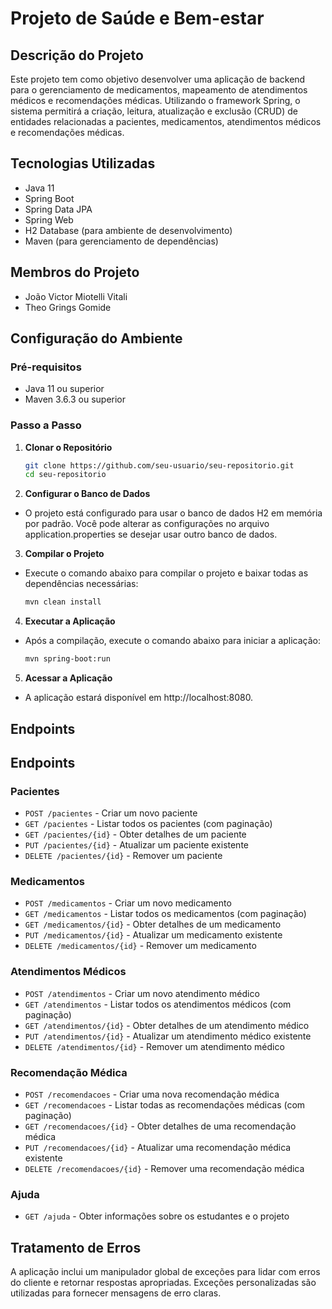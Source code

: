 # Projeto de Saúde e Bem-estar

## Descrição do Projeto
Este projeto tem como objetivo desenvolver uma aplicação de backend para o gerenciamento de medicamentos, mapeamento de atendimentos médicos e recomendações médicas. Utilizando o framework Spring, o sistema permitirá a criação, leitura, atualização e exclusão (CRUD) de entidades relacionadas a pacientes, medicamentos, atendimentos médicos e recomendações médicas.

## Tecnologias Utilizadas
- Java 11
- Spring Boot
- Spring Data JPA
- Spring Web
- H2 Database (para ambiente de desenvolvimento)
- Maven (para gerenciamento de dependências)

## Membros do Projeto
- João Victor Miotelli Vitali
- Theo Grings Gomide

## Configuração do Ambiente

### Pré-requisitos
- Java 11 ou superior
- Maven 3.6.3 ou superior

### Passo a Passo

1. **Clonar o Repositório**
   ```sh
   git clone https://github.com/seu-usuario/seu-repositorio.git
   cd seu-repositorio
   
2. **Configurar o Banco de Dados**
- O projeto está configurado para usar o banco de dados H2 em memória por padrão. Você pode alterar as configurações no arquivo application.properties se desejar usar outro banco de dados.

3. **Compilar o Projeto**
- Execute o comando abaixo para compilar o projeto e baixar todas as dependências necessárias:
   ```sh
   mvn clean install

4. **Executar a Aplicação**
- Após a compilação, execute o comando abaixo para iniciar a aplicação:
   ```sh
   mvn spring-boot:run

5. **Acessar a Aplicação**
- A aplicação estará disponível em http://localhost:8080.

## Endpoints

## Endpoints

### Pacientes
- `POST /pacientes` - Criar um novo paciente
- `GET /pacientes` - Listar todos os pacientes (com paginação)
- `GET /pacientes/{id}` - Obter detalhes de um paciente
- `PUT /pacientes/{id}` - Atualizar um paciente existente
- `DELETE /pacientes/{id}` - Remover um paciente

### Medicamentos
- `POST /medicamentos` - Criar um novo medicamento
- `GET /medicamentos` - Listar todos os medicamentos (com paginação)
- `GET /medicamentos/{id}` - Obter detalhes de um medicamento
- `PUT /medicamentos/{id}` - Atualizar um medicamento existente
- `DELETE /medicamentos/{id}` - Remover um medicamento

### Atendimentos Médicos
- `POST /atendimentos` - Criar um novo atendimento médico
- `GET /atendimentos` - Listar todos os atendimentos médicos (com paginação)
- `GET /atendimentos/{id}` - Obter detalhes de um atendimento médico
- `PUT /atendimentos/{id}` - Atualizar um atendimento médico existente
- `DELETE /atendimentos/{id}` - Remover um atendimento médico

### Recomendação Médica
- `POST /recomendacoes` - Criar uma nova recomendação médica
- `GET /recomendacoes` - Listar todas as recomendações médicas (com paginação)
- `GET /recomendacoes/{id}` - Obter detalhes de uma recomendação médica
- `PUT /recomendacoes/{id}` - Atualizar uma recomendação médica existente
- `DELETE /recomendacoes/{id}` - Remover uma recomendação médica

### Ajuda
- `GET /ajuda` - Obter informações sobre os estudantes e o projeto

## Tratamento de Erros
A aplicação inclui um manipulador global de exceções para lidar com erros do cliente e retornar respostas apropriadas. Exceções personalizadas são utilizadas para fornecer mensagens de erro claras.
